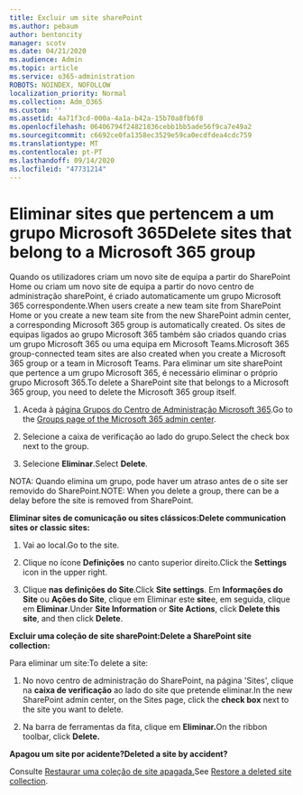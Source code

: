 ```yaml
---
title: Excluir um site sharePoint
ms.author: pebaum
author: bentoncity
manager: scotv
ms.date: 04/21/2020
ms.audience: Admin
ms.topic: article
ms.service: o365-administration
ROBOTS: NOINDEX, NOFOLLOW
localization_priority: Normal
ms.collection: Adm_O365
ms.custom: ''
ms.assetid: 4a71f3cd-000a-4a1a-b42a-15b70a8fb6f8
ms.openlocfilehash: 06406794f24821836cebb1bb5ade56f9ca7e49a2
ms.sourcegitcommit: c6692ce0fa1358ec3529e59ca0ecdfdea4cdc759
ms.translationtype: MT
ms.contentlocale: pt-PT
ms.lasthandoff: 09/14/2020
ms.locfileid: "47731214"
---
```

# <a name="delete-sites-that-belong-to-a-microsoft-365-group"></a><span data-ttu-id="011c8-102">Eliminar sites que pertencem a um grupo Microsoft 365</span><span class="sxs-lookup"><span data-stu-id="011c8-102">Delete sites that belong to a Microsoft 365 group</span></span>

<span data-ttu-id="011c8-103">Quando os utilizadores criam um novo site de equipa a partir do SharePoint Home ou criam um novo site de equipa a partir do novo centro de administração sharePoint, é criado automaticamente um grupo Microsoft 365 correspondente.</span><span class="sxs-lookup"><span data-stu-id="011c8-103">When users create a new team site from SharePoint Home or you create a new team site from the new SharePoint admin center, a corresponding Microsoft 365 group is automatically created.</span></span> <span data-ttu-id="011c8-104">Os sites de equipas ligados ao grupo Microsoft 365 também são criados quando crias um grupo Microsoft 365 ou uma equipa em Microsoft Teams.</span><span class="sxs-lookup"><span data-stu-id="011c8-104">Microsoft 365 group-connected team sites are also created when you create a Microsoft 365 group or a team in Microsoft Teams.</span></span> <span data-ttu-id="011c8-105">Para eliminar um site sharePoint que pertence a um grupo Microsoft 365, é necessário eliminar o próprio grupo Microsoft 365.</span><span class="sxs-lookup"><span data-stu-id="011c8-105">To delete a SharePoint site that belongs to a Microsoft 365 group, you need to delete the Microsoft 365 group itself.</span></span> 
  
1. <span data-ttu-id="011c8-106">Aceda à [página Grupos do Centro de Administração Microsoft 365](https://portal.office.com/adminportal/home#/groups).</span><span class="sxs-lookup"><span data-stu-id="011c8-106">Go to the [Groups page of the Microsoft 365 admin center](https://portal.office.com/adminportal/home#/groups).</span></span>
    
2. <span data-ttu-id="011c8-107">Selecione a caixa de verificação ao lado do grupo.</span><span class="sxs-lookup"><span data-stu-id="011c8-107">Select the check box next to the group.</span></span>
    
3. <span data-ttu-id="011c8-108">Selecione **Eliminar**.</span><span class="sxs-lookup"><span data-stu-id="011c8-108">Select **Delete**.</span></span>
    
<span data-ttu-id="011c8-109">NOTA: Quando elimina um grupo, pode haver um atraso antes de o site ser removido do SharePoint.</span><span class="sxs-lookup"><span data-stu-id="011c8-109">NOTE: When you delete a group, there can be a delay before the site is removed from SharePoint.</span></span>
  
<span data-ttu-id="011c8-110">**Eliminar sites de comunicação ou sites clássicos:**</span><span class="sxs-lookup"><span data-stu-id="011c8-110">**Delete communication sites or classic sites:**</span></span>

1. <span data-ttu-id="011c8-111">Vai ao local.</span><span class="sxs-lookup"><span data-stu-id="011c8-111">Go to the site.</span></span>
  
2. <span data-ttu-id="011c8-112">Clique no ícone **Definições** no canto superior direito.</span><span class="sxs-lookup"><span data-stu-id="011c8-112">Click the **Settings** icon in the upper right.</span></span> 
  
3. <span data-ttu-id="011c8-113">Clique **nas definições do Site**.</span><span class="sxs-lookup"><span data-stu-id="011c8-113">Click **Site settings**.</span></span> <span data-ttu-id="011c8-114">Em **Informações do Site** ou **Ações do Site**, clique em Eliminar este **site**e, em seguida, clique em **Eliminar**.</span><span class="sxs-lookup"><span data-stu-id="011c8-114">Under **Site Information** or **Site Actions**, click **Delete this site**, and then click **Delete**.</span></span>
  
<span data-ttu-id="011c8-115">**Excluir uma coleção de site sharePoint:**</span><span class="sxs-lookup"><span data-stu-id="011c8-115">**Delete a SharePoint site collection:**</span></span>

<span data-ttu-id="011c8-116">Para eliminar um site:</span><span class="sxs-lookup"><span data-stu-id="011c8-116">To delete a site:</span></span>
  
1. <span data-ttu-id="011c8-117">No novo centro de administração do SharePoint, na página 'Sites', clique na **caixa de verificação** ao lado do site que pretende eliminar.</span><span class="sxs-lookup"><span data-stu-id="011c8-117">In the new SharePoint admin center, on the Sites page, click the **check box** next to the site you want to delete.</span></span> 
    
2. <span data-ttu-id="011c8-118">Na barra de ferramentas da fita, clique em **Eliminar.**</span><span class="sxs-lookup"><span data-stu-id="011c8-118">On the ribbon toolbar, click **Delete.**</span></span>
    
<span data-ttu-id="011c8-119">**Apagou um site por acidente?**</span><span class="sxs-lookup"><span data-stu-id="011c8-119">**Deleted a site by accident?**</span></span>

<span data-ttu-id="011c8-120">Consulte [Restaurar uma coleção de site apagada.](https://go.microsoft.com/fwlink/?linkid=867660)</span><span class="sxs-lookup"><span data-stu-id="011c8-120">See [Restore a deleted site collection](https://go.microsoft.com/fwlink/?linkid=867660).</span></span>
  


